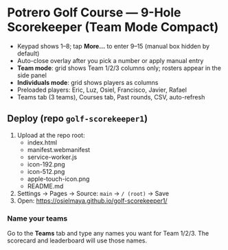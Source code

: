 # Potrero Golf Course — 9-Hole Scorekeeper (Team Mode Compact)
- Keypad shows 1–8; tap **More…** to enter 9–15 (manual box hidden by default)
- Auto-close overlay after you pick a number or apply manual entry
- **Team mode**: grid shows Team 1/2/3 columns only; rosters appear in the side panel
- **Individuals mode**: grid shows players as columns
- Preloaded players: Eric, Luz, Osiel, Francisco, Javier, Rafael
- Teams tab (3 teams), Courses tab, Past rounds, CSV, auto-refresh

## Deploy (repo `golf-scorekeeper1`)
1. Upload at the repo root:
   - index.html
   - manifest.webmanifest
   - service-worker.js
   - icon-192.png
   - icon-512.png
   - apple-touch-icon.png
   - README.md
2. Settings → Pages → Source: `main` → `/ (root)` → Save
3. Open: https://osielmaya.github.io/golf-scorekeeper1/


### Name your teams
Go to the **Teams** tab and type any names you want for Team 1/2/3. The scorecard and leaderboard will use those names.
